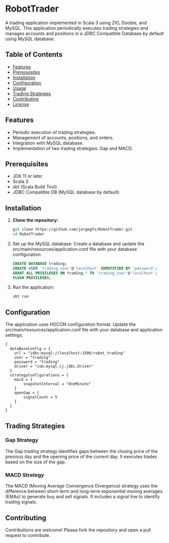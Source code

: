 # RobotTrader

A trading application implemented in Scala 3 using ZIO, Doobie, and MySQL. This application periodically executes trading strategies and manages accounts and positions in a JDBC Compatible Database by default using MySQL database.

## Table of Contents
- [Features](#features)
- [Prerequisites](#prerequisites)
- [Installation](#installation)
- [Configuration](#configuration)
- [Usage](#usage)
- [Trading Strategies](#trading-strategies)
- [Contributing](#contributing)
- [License](#license)

## Features
- Periodic execution of trading strategies.
- Management of accounts, positions, and orders.
- Integration with MySQL database.
- Implementation of two trading strategies: Gap and MACD.

## Prerequisites
- JDK 11 or later
- Scala 3
- sbt (Scala Build Tool)
- JDBC Compatible DB (MySQL database by default)

## Installation
1. **Clone the repository:**
   ```sh
   git clone https://github.com/jorgegfx/RobotTrader.git
   cd RobotTrader
2. Set up the MySQL database:
Create a database and update the src/main/resources/application.conf file with your database configuration.
    ```sql
    CREATE DATABASE trading;
    CREATE USER 'trading_user'@'localhost' IDENTIFIED BY 'password';
    GRANT ALL PRIVILEGES ON trading.* TO 'trading_user'@'localhost';
    FLUSH PRIVILEGES;
3. Run the application:
    ```sh
    sbt run
## Configuration
The application uses HOCON configuration format. Update the src/main/resources/application.conf file with your database and application settings.
```hocon
{
  dataBaseConfig = {
    url = "jdbc:mysql://localhost:3306/robot_trading"
    user = "trading"
    password = "trading"
    driver = "com.mysql.cj.jdbc.Driver"
  }
  strategyConfigurations = {
    macd = {
        snapshotInterval = "OneMinute"
    }
    openGap = {
        signalCount = 5
    }
  }
}
```
## Trading Strategies
### Gap Strategy
The Gap trading strategy identifies gaps between the closing price of the previous day and the opening price of the current day. It executes trades based on the size of the gap.

### MACD Strategy
The MACD (Moving Average Convergence Divergence) strategy uses the difference between short-term and long-term exponential moving averages (EMAs) to generate buy and sell signals. It includes a signal line to identify trading signals.

## Contributing
Contributions are welcome! Please fork the repository and open a pull request to contribute.